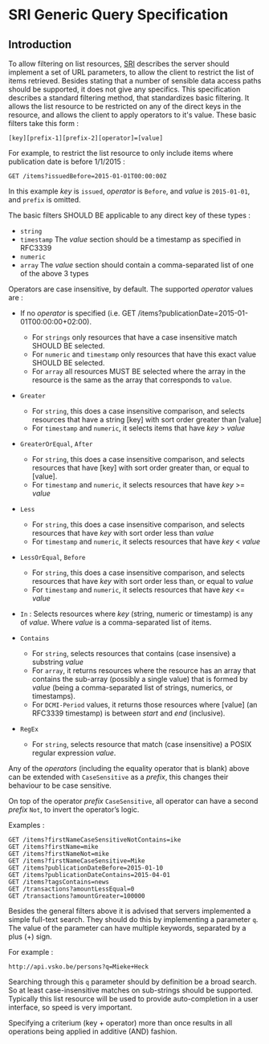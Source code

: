 # SRI Generic Query Specification

## Introduction

To allow filtering on list resources, [SRI][sri] describes the server should implement a set of URL parameters, to allow the client to restrict the list of items retrieved. Besides stating that a number of sensible data access paths should be supported, it does not give any specifics. This specification describes a standard filtering method, that standardizes basic filtering. It allows the list resource to be restricted on any of the direct keys in the resource, and allows the client to apply operators to it's value. These basic filters take this form :

    [key][prefix-1][prefix-2][operator]=[value]

For example, to restrict the list resource to only include items where publication date is before 1/1/2015 :

    GET /items?issuedBefore=2015-01-01T00:00:00Z

In this example *key* is `issued`, *operator* is `Before`, and *value* is `2015-01-01`, and `prefix` is omitted.

The basic filters SHOULD BE applicable to any direct key of these types :

* `string`
* `timestamp` The *value* section should be a timestamp as specified in RFC3339
* `numeric`
* `array` The *value* section should contain a comma-separated list of one of the above 3 types

Operators are case insensitive, by default. The supported *operator* values are :

* If no *operator* is specified (i.e. GET /items?publicationDate=2015-01-01T00:00:00+02:00). 
  * For `strings` only resources that have a case insensitive match SHOULD BE selected.
  * For `numeric` and `timestamp` only resources that have this exact value SHOULD BE selected.
  * For `array` all resources MUST BE selected where the array in the resource is the same as the array that corresponds to `value`.

* `Greater`
  * For `string`, this does a case insensitive comparison, and selects resources that have a string [key] with sort order greater than [value]
  * For `timestamp` and `numeric`, it selects items that have *key* > *value*

* `GreaterOrEqual`, `After`
  * For `string`, this does a case insensitive comparison, and selects resources that have [key] with sort order greater than, or equal to [value].
  * For `timestamp` and `numeric`, it selects resources that have *key* >= *value*

* `Less`
  * For `string`, this does a case insensitive comparison, and selects resources that have *key* with sort order less than *value*
  * For `timestamp` and `numeric`, it selects resources that have *key* < *value*

* `LessOrEqual`, `Before`
  * For `string`, this does a case insensitive comparison, and selects resources that have *key* with sort order less than, or equal to *value*
  * For `timestamp` and `numeric`, it selects resources that have *key* <= *value*

* `In` : Selects resources where *key* (string, numeric or timestamp) is any of *value*. Where *value* is a comma-separated list of items.

* `Contains`
  * For `string`, selects resources that contains (case insensive) a substring *value*
  * For `array`, it returns resources where the resource has an array that contains the sub-array (possibly a single value) that is formed by *value* (being a comma-separated list of strings, numerics, or timestamps).
  * For `DCMI-Period` values, it returns those resources where [value] (an RFC3339 timestamp) is between *start* and *end* (inclusive).

* `RegEx`
  * For `string`, selects resource that match (case insensitive) a POSIX regular expression *value*.

Any of the *operators* (including the equality operator that is blank) above can be extended with `CaseSensitive` as a *prefix*, this changes their behaviour to be case sensitive.

On top of the operator *prefix* `CaseSensitive`, all operator can have a second *prefix* `Not`, to invert the operator’s logic.

Examples : 

    GET /items?firstNameCaseSensitiveNotContains=ike
    GET /items?firstName=mike
    GET /items?firstNameNot=mike
    GET /items?firstNameCaseSensitive=Mike
    GET /items?publicationDateBefore=2015-01-10
    GET /items?publicationDateContains=2015-04-01
    GET /items?tagsContains=news
    GET /transactions?amountLessEqual=0
    GET /transactions?amountGreater=100000

Besides the general filters above it is advised that servers implemented a simple full-text search. They should do this by implementing a parameter `q`. The value of the parameter can have multiple keywords, separated by a plus (+) sign.

For example :

    http://api.vsko.be/persons?q=Mieke+Heck

Searching through this `q` parameter should by definition be a broad search. So at least case-insensitive matches on sub-strings should be supported. Typically this list resource will be used to provide auto-completion in a user interface, so speed is very important. 

Specifying a criterium (key + operator) more than once results in all operations being applied in additive (AND) fashion.

[sri]: https://github.com/dimitrydhondt/sri
